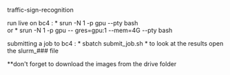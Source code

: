traffic-sign-recognition

run live on bc4 :
	* srun -N 1 -p gpu --pty bash  
or  * srun -N 1 -p gpu -- gres=gpu:1 --mem=4G --pty bash

	
submitting a job to bc4 :
	* sbatch submit_job.sh
	* to look at the results open the slurm_### file 


**don't forget to download the images from the drive folder 